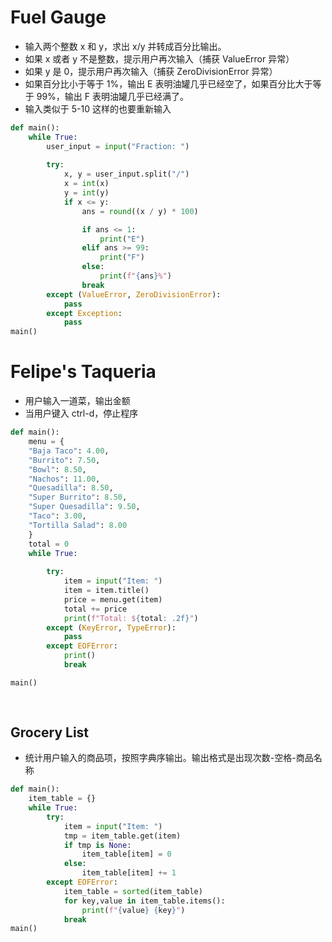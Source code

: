 # Fuel Gauge
- 输入两个整数 x 和 y，求出 x/y 并转成百分比输出。
- 如果 x 或者 y 不是整数，提示用户再次输入（捕获 ValueError 异常）
- 如果 y 是 0，提示用户再次输入（捕获 ZeroDivisionError 异常）
- 如果百分比小于等于 1%，输出 E 表明油罐几乎已经空了，如果百分比大于等于 99%，输出 F 表明油罐几乎已经满了。
- 输入类似于 5-10 这样的也要重新输入
```python
def main():
	while True:
		user_input = input("Fraction: ")
		
		try:
			x, y = user_input.split("/")
			x = int(x)
			y = int(y)
			if x <= y:
				ans = round((x / y) * 100)

				if ans <= 1:
					print("E")
				elif ans >= 99:
					print("F")
				else:
					print(f"{ans}%")
				break
		except (ValueError, ZeroDivisionError):
			pass
		except Exception:
			pass
main()
```

# Felipe's Taqueria
- 用户输入一道菜，输出金额
- 当用户键入 ctrl-d，停止程序
```python
def main():
	menu = {
    "Baja Taco": 4.00,
    "Burrito": 7.50,
    "Bowl": 8.50,
    "Nachos": 11.00,
    "Quesadilla": 8.50,
    "Super Burrito": 8.50,
    "Super Quesadilla": 9.50,
    "Taco": 3.00,
    "Tortilla Salad": 8.00
    }
	total = 0
	while True:
		
		try:
			item = input("Item: ")
			item = item.title()
			price = menu.get(item)
			total += price
			print(f"Total: ${total: .2f}")
		except (KeyError, TypeError):
			pass
		except EOFError:
			print()
			break

main()
			
			
```

## Grocery List
- 统计用户输入的商品项，按照字典序输出。输出格式是出现次数-空格-商品名称
```python
def main():
	item_table = {}
	while True:
		try:
			item = input("Item: ")
			tmp = item_table.get(item)
			if tmp is None:
				item_table[item] = 0
			else:
				item_table[item] += 1
		except EOFError:
			item_table = sorted(item_table)
			for key,value in item_table.items():
				print(f"{value} {key}")
			break
main()
```